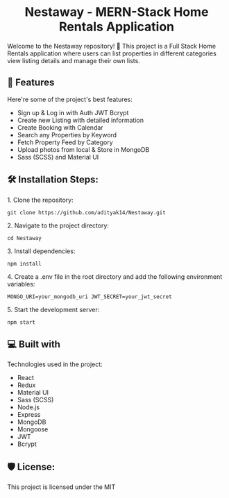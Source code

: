<h1 align="center" id="title">Nestaway - MERN-Stack Home Rentals Application</h1>

<p id="description">Welcome to the Nestaway repository! 🌟 This project is a Full Stack Home Rentals application where users can list properties in different categories view listing details and manage their own lists.</p>

  
  
<h2>🧐 Features</h2>

Here're some of the project's best features:

*   Sign up & Log in with Auth JWT Bcrypt
*   Create new Listing with detailed information
*   Create Booking with Calendar
*   Search any Properties by Keyword
*   Fetch Property Feed by Category
*   Upload photos from local & Store in MongoDB
*   Sass (SCSS) and Material UI

<h2>🛠️ Installation Steps:</h2>

<p>1. Clone the repository:</p>

```
git clone https://github.com/adityak14/Nestaway.git
```

<p>2. Navigate to the project directory:</p>

```
cd Nestaway
```

<p>3. Install dependencies:</p>

```
npm install
```

<p>4. Create a .env file in the root directory and add the following environment variables:</p>

```
MONGO_URI=your_mongodb_uri JWT_SECRET=your_jwt_secret
```

<p>5. Start the development server:</p>

```
npm start
```

  
  
<h2>💻 Built with</h2>

Technologies used in the project:

*   React
*   Redux
*   Material UI
*   Sass (SCSS)
*   Node.js
*   Express
*   MongoDB
*   Mongoose
*   JWT
*   Bcrypt

<h2>🛡️ License:</h2>

This project is licensed under the MIT
